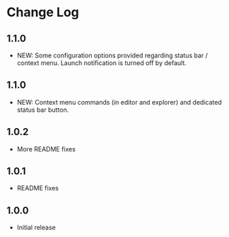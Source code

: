 # Change Log

## 1.1.0

- NEW: Some configuration options provided regarding status bar / context menu. Launch notification is turned off by default.

## 1.1.0

- NEW: Context menu commands (in editor and explorer) and dedicated status bar button.

## 1.0.2

- More README fixes

## 1.0.1

- README fixes

## 1.0.0

- Initial release
